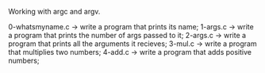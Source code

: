 Working with argc and argv.

0-whatsmyname.c -> write a program that prints its name;
1-args.c -> write a program that prints the number of args passed to it;
2-args.c -> write a program that prints all the arguments it recieves;
3-mul.c -> write a program that multiplies two numbers;
4-add.c -> write a program that adds positive numbers;
